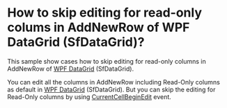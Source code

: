 # How to skip editing for read-only colums in AddNewRow of WPF DataGrid (SfDataGrid)?

This sample show cases how to skip editing for read-only columns in AddNewRow of [WPF DataGrid](https://www.syncfusion.com/wpf-controls/datagrid) (SfDataGrid).

You can edit all the columns in AddNewRow including Read-Only columns as default in [WPF DataGrid](https://www.syncfusion.com/wpf-controls/datagrid) (SfDataGrid). But you can skip the editing for Read-Only columns by using [CurrentCellBeginEdit](https://help.syncfusion.com/cr/wpf/Syncfusion.UI.Xaml.Grid.SfDataGrid.html#Syncfusion_UI_Xaml_Grid_SfDataGrid_CurrentCellBeginEdit) event.